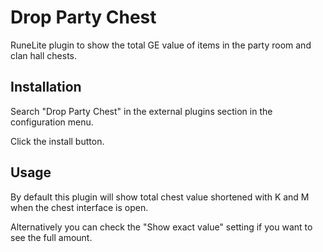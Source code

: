 # Drop Party Chest
RuneLite plugin to show the total GE value of items in the party room and clan hall chests.

## Installation
Search "Drop Party Chest" in the external plugins section in the configuration menu.

Click the install button.

## Usage
By default this plugin will show total chest value shortened with K and M when the chest interface is open.

Alternatively you can check the "Show exact value" setting if you want to see the full amount.